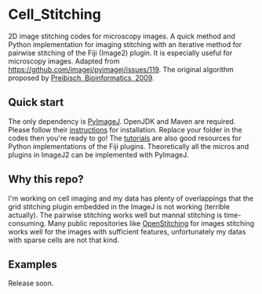 # Cell_Stitching
2D image stitching codes for microscopy images. A quick method and Python implementation for imaging stitching with an iterative method for pairwise stitching of the Fiji (Image2) plugin.  It is especially useful for microscopy images. Adapted from https://github.com/imagej/pyimagej/issues/119. The original algorithm proposed by [Preibisch, Bioinformatics, 2009](https://pmc.ncbi.nlm.nih.gov/articles/PMC2682522/).
## Quick start
The only dependency is [PyImageJ](https://github.com/imagej/pyimagej). OpenJDK and Maven are required. Please follow their [instructions](https://github.com/imagej/pyimagej?tab=readme-ov-file#installation) for installation. Replace your folder in the codes then you're ready to go! The [tutorials](https://py.imagej.net/en/latest/) are also good resources for Python implementations of the Fiji plugins. Theoretically all the micros and plugins in ImageJ2 can be implemented with PyImageJ.
## Why this repo?
I'm working on cell imaging and my data has plenty of overlappings that the grid stitching plugin embedded in the ImageJ is not working (terrible actually). The pairwise stitching works well but mannal stitching is time-consuming. Many public repositories like [OpenStitching](https://github.com/OpenStitching/stitching) for images stitching works well for the images with sufficient features, unfortunately my datas with sparse cells are not that kind.
## Examples
Release soon.
